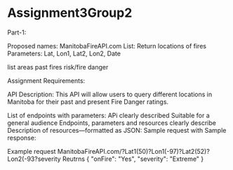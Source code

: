 # Assignment3Group2
Part-1:

Proposed names: ManitobaFireAPI.com
List: Return locations of fires
Parameters: Lat, Lon1, Lat2, Lon2, Date

list areas
past fires
risk/fire danger

Assignment Requirements:

API Description:  This API will allow users to query different locations in Manitoba for their past and present Fire Danger ratings.

List of endpoints with parameters:
  APi clearly described
  Suitable for a general audience
  Endpoints, parameters and resources clearly describe
Description  of resources—formatted as JSON:
Sample request with Sample response:

Example request
  ManitobaFireAPI.com/?Lat1(50)?Lon1(-97)?Lat2(52)?Lon2(-93?severity
  Reutrns 
  {
    "onFire": "Yes",
    "severity": "Extreme"
  }
